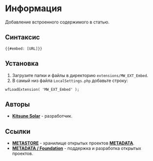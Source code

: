 # Информация

Добавление встроенного содержимого в статью.

## Синтаксис

```
{{#embed: [URL]}}
```

## Установка

1. Загрузите папки и файлы в директорию `extensions/MW_EXT_Embed`.
2. В самый низ файла `LocalSettings.php` добавьте строку:

```
wfLoadExtension( 'MW_EXT_Embed' );
```

## Авторы

- [**Kitsune Solar**](https://kitsune.solar/) - разработчик.

## Ссылки

- [**METASTORE**](https://metastore.pro/) - хранилище открытых проектов [**METADATA**](https://metadata.foundation/).
- [**METADATA / Foundation**](https://metadata.foundation/) - поддержка и разработка открытых проектов.
